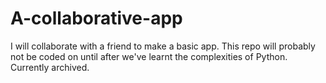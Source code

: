 # A-collaborative-app
I will collaborate with a friend to make a basic app. This repo will probably not be coded on until after we've learnt the complexities of Python. Currently archived.
